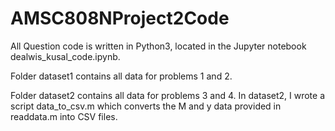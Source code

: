 # AMSC808NProject2Code
All Question code is written in Python3, located in the Jupyter notebook dealwis_kusal_code.ipynb.

Folder dataset1 contains all data for problems 1 and 2.

Folder dataset2 contains all data for problems 3 and 4. In dataset2, I wrote a script data_to_csv.m which converts the M and y data provided in readdata.m into CSV files.
